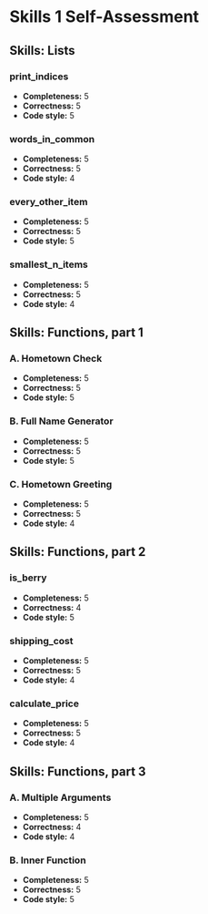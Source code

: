 # Skills 1 Self-Assessment

<!-- Enter your scores below!

For example:

### print_indices

* **Completeness:** 5
* **Correctness:** 5
* **Code style:** 5
-->


## Skills: Lists

### print_indices

* **Completeness:** 5
* **Correctness:** 5
* **Code style:** 5


### words_in_common

* **Completeness:** 5
* **Correctness:** 5
* **Code style:** 4


### every_other_item

* **Completeness:** 5
* **Correctness:** 5
* **Code style:** 5


### smallest_n_items

* **Completeness:** 5
* **Correctness:** 5
* **Code style:** 4


## Skills: Functions, part 1

### A. Hometown Check

* **Completeness:** 5
* **Correctness:** 5
* **Code style:** 5


### B. Full Name Generator

* **Completeness:** 5
* **Correctness:** 5
* **Code style:** 5


### C. Hometown Greeting

* **Completeness:** 5
* **Correctness:** 5
* **Code style:** 4


## Skills: Functions, part 2

### is_berry

* **Completeness:** 5
* **Correctness:** 4
* **Code style:** 5


### shipping_cost

* **Completeness:** 5
* **Correctness:** 5
* **Code style:** 4


### calculate_price

* **Completeness:** 5
* **Correctness:** 5
* **Code style:** 4


## Skills: Functions, part 3

### A. Multiple Arguments

* **Completeness:** 5
* **Correctness:** 4
* **Code style:** 4


### B. Inner Function

* **Completeness:** 5
* **Correctness:** 5
* **Code style:** 5

